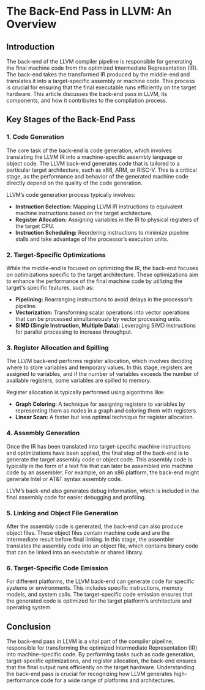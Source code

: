 
# The Back-End Pass in LLVM: An Overview

## Introduction

The back-end of the LLVM compiler pipeline is responsible for generating the final machine code from the optimized Intermediate Representation (IR). The back-end takes the transformed IR produced by the middle-end and translates it into a target-specific assembly or machine code. This process is crucial for ensuring that the final executable runs efficiently on the target hardware. This article discusses the back-end pass in LLVM, its components, and how it contributes to the compilation process.

## Key Stages of the Back-End Pass

### 1. **Code Generation**
The core task of the back-end is code generation, which involves translating the LLVM IR into a machine-specific assembly language or object code. The LLVM back-end generates code that is tailored to a particular target architecture, such as x86, ARM, or RISC-V. This is a critical stage, as the performance and behavior of the generated machine code directly depend on the quality of the code generation.

LLVM’s code generation process typically involves:
- **Instruction Selection:** Mapping LLVM IR instructions to equivalent machine instructions based on the target architecture.
- **Register Allocation:** Assigning variables in the IR to physical registers of the target CPU.
- **Instruction Scheduling:** Reordering instructions to minimize pipeline stalls and take advantage of the processor’s execution units.

### 2. **Target-Specific Optimizations**
While the middle-end is focused on optimizing the IR, the back-end focuses on optimizations specific to the target architecture. These optimizations aim to enhance the performance of the final machine code by utilizing the target's specific features, such as:
- **Pipelining:** Rearranging instructions to avoid delays in the processor’s pipeline.
- **Vectorization:** Transforming scalar operations into vector operations that can be processed simultaneously by vector processing units.
- **SIMD (Single Instruction, Multiple Data):** Leveraging SIMD instructions for parallel processing to increase throughput.

### 3. **Register Allocation and Spilling**
The LLVM back-end performs register allocation, which involves deciding where to store variables and temporary values. In this stage, registers are assigned to variables, and if the number of variables exceeds the number of available registers, some variables are spilled to memory.

Register allocation is typically performed using algorithms like:
- **Graph Coloring:** A technique for assigning registers to variables by representing them as nodes in a graph and coloring them with registers.
- **Linear Scan:** A faster but less optimal technique for register allocation.

### 4. **Assembly Generation**
Once the IR has been translated into target-specific machine instructions and optimizations have been applied, the final step of the back-end is to generate the target assembly code or object code. This assembly code is typically in the form of a text file that can later be assembled into machine code by an assembler. For example, on an x86 platform, the back-end might generate Intel or AT&T syntax assembly code.

LLVM’s back-end also generates debug information, which is included in the final assembly code for easier debugging and profiling.

### 5. **Linking and Object File Generation**
After the assembly code is generated, the back-end can also produce object files. These object files contain machine code and are the intermediate result before final linking. In this stage, the assembler translates the assembly code into an object file, which contains binary code that can be linked into an executable or shared library.

### 6. **Target-Specific Code Emission**
For different platforms, the LLVM back-end can generate code for specific systems or environments. This includes specific instructions, memory models, and system calls. The target-specific code emission ensures that the generated code is optimized for the target platform’s architecture and operating system.

## Conclusion

The back-end pass in LLVM is a vital part of the compiler pipeline, responsible for transforming the optimized Intermediate Representation (IR) into machine-specific code. By performing tasks such as code generation, target-specific optimizations, and register allocation, the back-end ensures that the final output runs efficiently on the target hardware. Understanding the back-end pass is crucial for recognizing how LLVM generates high-performance code for a wide range of platforms and architectures.
